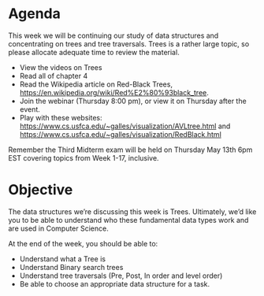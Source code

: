 # Agenda
This week we will be continuing our study of data structures and concentrating on trees and tree traversals.  Trees is a rather large topic, so please allocate adequate time to review the material.
* View the videos on Trees
* Read all of chapter 4
* Read the Wikipedia article on Red-Black Trees, https://en.wikipedia.org/wiki/Red%E2%80%93black_tree.
* Join the webinar (Thursday 8:00 pm), or view it on Thursday after the event.
* Play with these websites: https://www.cs.usfca.edu/~galles/visualization/AVLtree.html  and  https://www.cs.usfca.edu/~galles/visualization/RedBlack.html
 
Remember the Third Midterm exam will be held on Thursday May 13th 6pm EST covering topics from Week 1-17, inclusive.

# Objective
The data structures we’re discussing this week is Trees.  Ultimately, we’d like you to be able to understand who these fundamental data types work and are used in Computer Science.

At the end of the week, you should be able to:

* Understand what a Tree is
* Understand Binary search trees
* Understand tree traversals (Pre, Post, In order and level order)
* Be able to choose an appropriate data structure for a task.
